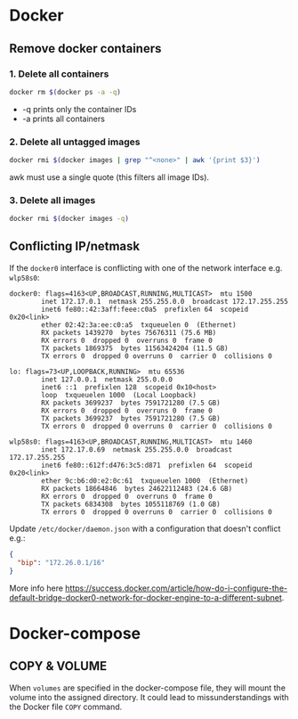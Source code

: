 # Docker

## Remove docker containers

### 1. Delete all containers
```sh
docker rm $(docker ps -a -q)
```

* -q prints only the container IDs
* -a prints all containers

### 2. Delete all untagged images
```sh
docker rmi $(docker images | grep "^<none>" | awk '{print $3}')
```

awk must use a single quote (this filters all image IDs).

### 3. Delete all images
```sh
docker rmi $(docker images -q)
```

## Conflicting IP/netmask
If the `docker0` interface is conflicting with one of the network interface e.g. `wlp58s0`:
```
docker0: flags=4163<UP,BROADCAST,RUNNING,MULTICAST>  mtu 1500
        inet 172.17.0.1  netmask 255.255.0.0  broadcast 172.17.255.255
        inet6 fe80::42:3aff:feee:c0a5  prefixlen 64  scopeid 0x20<link>
        ether 02:42:3a:ee:c0:a5  txqueuelen 0  (Ethernet)
        RX packets 1439270  bytes 75676311 (75.6 MB)
        RX errors 0  dropped 0  overruns 0  frame 0
        TX packets 1869375  bytes 11563424204 (11.5 GB)
        TX errors 0  dropped 0 overruns 0  carrier 0  collisions 0

lo: flags=73<UP,LOOPBACK,RUNNING>  mtu 65536
        inet 127.0.0.1  netmask 255.0.0.0
        inet6 ::1  prefixlen 128  scopeid 0x10<host>
        loop  txqueuelen 1000  (Local Loopback)
        RX packets 3699237  bytes 7591721280 (7.5 GB)
        RX errors 0  dropped 0  overruns 0  frame 0
        TX packets 3699237  bytes 7591721280 (7.5 GB)
        TX errors 0  dropped 0 overruns 0  carrier 0  collisions 0

wlp58s0: flags=4163<UP,BROADCAST,RUNNING,MULTICAST>  mtu 1460
        inet 172.17.0.69  netmask 255.255.0.0  broadcast 172.17.255.255
        inet6 fe80::612f:d476:3c5:d871  prefixlen 64  scopeid 0x20<link>
        ether 9c:b6:d0:e2:0c:61  txqueuelen 1000  (Ethernet)
        RX packets 18664846  bytes 24622112483 (24.6 GB)
        RX errors 0  dropped 0  overruns 0  frame 0
        TX packets 6834308  bytes 1055118769 (1.0 GB)
        TX errors 0  dropped 0 overruns 0  carrier 0  collisions 0
```
Update `/etc/docker/daemon.json` with a configuration that doesn't conflict e.g.:
```json
{
  "bip": "172.26.0.1/16"
}
```
More info here <https://success.docker.com/article/how-do-i-configure-the-default-bridge-docker0-network-for-docker-engine-to-a-different-subnet>.

# Docker-compose

## COPY & VOLUME
When `volumes` are specified in the docker-compose file, they will mount the volume into the assigned directory. It could lead to missunderstandings with the Docker file `COPY` command.
